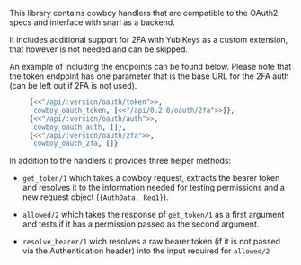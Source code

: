 This library contains cowboy handlers that are compatible to the OAuth2 specs and interface with snarl as a backend.

It includes additional support for 2FA with YubiKeys as a custom extension, that however is not needed and can be skipped.

An example of including the endpoints can be found below. Please note that the token endpoint has one parameter that is the base URL for the 2FA auth (can be left out if 2FA is not used).

```erlang
     {<<"/api/:version/oauth/token">>,
      cowboy_oauth_token, [<<"/api/0.2.0/oauth/2fa">>]},
     {<<"/api/:version/oauth/auth">>,
      cowboy_oauth_auth, []},
     {<<"/api/:version/oauth/2fa">>,
      cowboy_oauth_2fa, []}
```

In addition to the handlers it provides three helper methods:



* `get_token/1` which takes a cowboy request, extracts the bearer token and resolves it to the information needed for testing permissions and a new request object (`{AuthData, Req1}`).

* `allowed/2` which takes the response pf `get_token/1` as a first argument and tests if it has a permission passed as the second argument.

* `resolve_bearer/1` wich resolves a raw bearer token (if it is not passed via the Authentication header) into the input required for `allowed/2`
